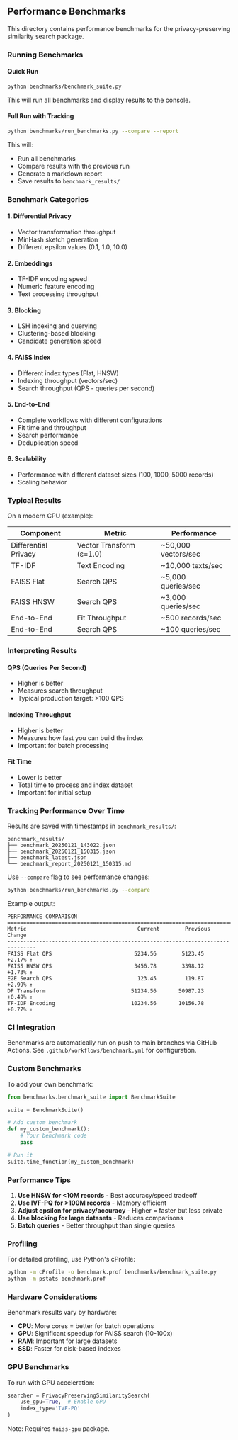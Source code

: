 ## Performance Benchmarks

This directory contains performance benchmarks for the privacy-preserving similarity search package.

### Running Benchmarks

#### Quick Run

```bash
python benchmarks/benchmark_suite.py
```

This will run all benchmarks and display results to the console.

#### Full Run with Tracking

```bash
python benchmarks/run_benchmarks.py --compare --report
```

This will:
- Run all benchmarks
- Compare results with the previous run
- Generate a markdown report
- Save results to `benchmark_results/`

### Benchmark Categories

#### 1. Differential Privacy
- Vector transformation throughput
- MinHash sketch generation
- Different epsilon values (0.1, 1.0, 10.0)

#### 2. Embeddings
- TF-IDF encoding speed
- Numeric feature encoding
- Text processing throughput

#### 3. Blocking
- LSH indexing and querying
- Clustering-based blocking
- Candidate generation speed

#### 4. FAISS Index
- Different index types (Flat, HNSW)
- Indexing throughput (vectors/sec)
- Search throughput (QPS - queries per second)

#### 5. End-to-End
- Complete workflows with different configurations
- Fit time and throughput
- Search performance
- Deduplication speed

#### 6. Scalability
- Performance with different dataset sizes (100, 1000, 5000 records)
- Scaling behavior

### Typical Results

On a modern CPU (example):

| Component | Metric | Performance |
|-----------|--------|-------------|
| Differential Privacy | Vector Transform (ε=1.0) | ~50,000 vectors/sec |
| TF-IDF | Text Encoding | ~10,000 texts/sec |
| FAISS Flat | Search QPS | ~5,000 queries/sec |
| FAISS HNSW | Search QPS | ~3,000 queries/sec |
| End-to-End | Fit Throughput | ~500 records/sec |
| End-to-End | Search QPS | ~100 queries/sec |

### Interpreting Results

#### QPS (Queries Per Second)
- Higher is better
- Measures search throughput
- Typical production target: >100 QPS

#### Indexing Throughput
- Higher is better
- Measures how fast you can build the index
- Important for batch processing

#### Fit Time
- Lower is better
- Total time to process and index dataset
- Important for initial setup

### Tracking Performance Over Time

Results are saved with timestamps in `benchmark_results/`:

```
benchmark_results/
├── benchmark_20250121_143022.json
├── benchmark_20250121_150315.json
├── benchmark_latest.json
└── benchmark_report_20250121_150315.md
```

Use `--compare` flag to see performance changes:

```bash
python benchmarks/run_benchmarks.py --compare
```

Example output:

```
PERFORMANCE COMPARISON
===============================================================================
Metric                                   Current        Previous        Change
-------------------------------------------------------------------------------
FAISS Flat QPS                          5234.56        5123.45        +2.17% ↑
FAISS HNSW QPS                          3456.78        3398.12        +1.73% ↑
E2E Search QPS                           123.45         119.87        +2.99% ↑
DP Transform                           51234.56       50987.23        +0.49% ↑
TF-IDF Encoding                        10234.56       10156.78        +0.77% ↑
```

### CI Integration

Benchmarks are automatically run on push to main branches via GitHub Actions.
See `.github/workflows/benchmark.yml` for configuration.

### Custom Benchmarks

To add your own benchmark:

```python
from benchmarks.benchmark_suite import BenchmarkSuite

suite = BenchmarkSuite()

# Add custom benchmark
def my_custom_benchmark():
    # Your benchmark code
    pass

# Run it
suite.time_function(my_custom_benchmark)
```

### Performance Tips

1. **Use HNSW for <10M records** - Best accuracy/speed tradeoff
2. **Use IVF-PQ for >100M records** - Memory efficient
3. **Adjust epsilon for privacy/accuracy** - Higher = faster but less private
4. **Use blocking for large datasets** - Reduces comparisons
5. **Batch queries** - Better throughput than single queries

### Profiling

For detailed profiling, use Python's cProfile:

```bash
python -m cProfile -o benchmark.prof benchmarks/benchmark_suite.py
python -m pstats benchmark.prof
```

### Hardware Considerations

Benchmark results vary by hardware:

- **CPU**: More cores = better for batch operations
- **GPU**: Significant speedup for FAISS search (10-100x)
- **RAM**: Important for large datasets
- **SSD**: Faster for disk-based indexes

### GPU Benchmarks

To run with GPU acceleration:

```python
searcher = PrivacyPreservingSimilaritySearch(
    use_gpu=True,  # Enable GPU
    index_type='IVF-PQ'
)
```

Note: Requires `faiss-gpu` package.
